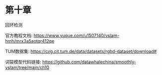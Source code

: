 # 第十章

回环检测

官方教程文档: https://www.yuque.com/u1507140/vslam-hmh/mrx3a5aotqr412qe

TUM数据集: https://cvg.cit.tum.de/data/datasets/rgbd-dataset/download#

词袋模型代码链接: https://github.com/datawhalechina/smoothly-vslam/tree/main/ch10

